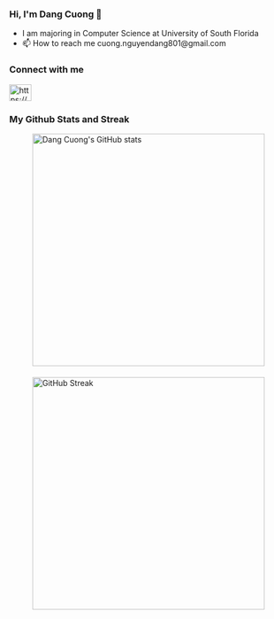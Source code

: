 
<h3>Hi, I'm Dang Cuong 👋</h3>

<ul>
 <li>I am majoring in Computer Science at University of South Florida</li>

 <li>📫 How to reach me cuong.nguyendang801@gmail.com</li>

</ul>

<h3>Connect with me</h3>
<p>
<a href="https://www.linkedin.com/in/dang-cuong-nguyen-806978327/" target="blank"><img align="center" src="https://raw.githubusercontent.com/rahuldkjain/github-profile-readme-generator/master/src/images/icons/Social/linked-in-alt.svg" alt="https://www.linkedin.com/in/dang-cuong-nguyen-806978327/" height="30" width="40" /></a>
</p>



<h3>My Github Stats and Streak</h3>



<div style="display: flex; justify-content: center; align-items: center; flex-direction: column; flex-wrap:wrap;">
 <img src="https://github-readme-stats.vercel.app/api?username=dn-cuong&show_icons=true&theme=dracula&card_width=100" alt="Dang Cuong's GitHub stats" style="margin-bottom: 10px;" width = 420>
  <a href="https://git.io/streak-stats"><img src="https://github-readme-streak-stats.herokuapp.com/?user=dn-cuong&theme=dracula&card_width=437" alt="GitHub Streak" style="margin-top: 10px;" width = 420></a>
</div>
